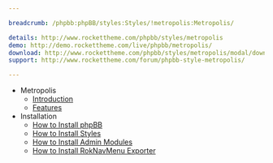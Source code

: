 ```yaml
---

breadcrumb: /phpbb:phpBB/styles:Styles/!metropolis:Metropolis/

details: http://www.rockettheme.com/phpbb/styles/metropolis
demo: http://demo.rockettheme.com/live/phpbb/metropolis/
download: http://www.rockettheme.com/phpbb/styles/metropolis/modal/downloads
support: http://www.rockettheme.com/forum/phpbb-style-metropolis/

---
```


* Metropolis
	* [Introduction](INDEX.md#introduction)
	* [Features](INDEX.md#features)
* Installation
	* [How to Install phpBB](../../start/install.md)
	* [How to Install Styles](../../start/styles.md)
	* [How to Install Admin Modules](../../start/styles.md#installing-administrative-modules)
	* [How to Install RokNavMenu Exporter](../../modules/roknavmenu.md)